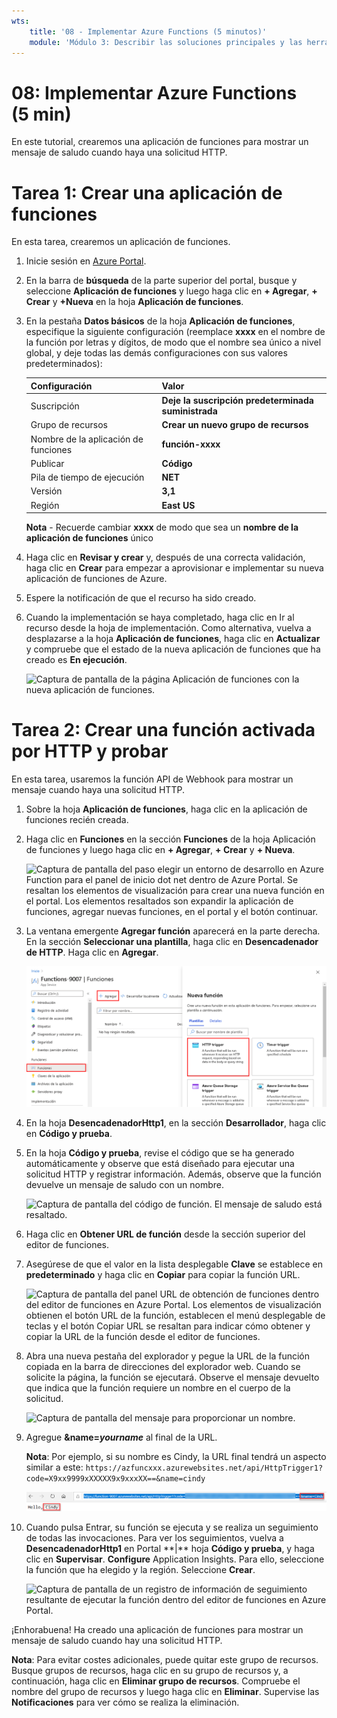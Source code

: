 ```yaml
---
wts:
    title: '08 - Implementar Azure Functions (5 minutos)'
    module: 'Módulo 3: Describir las soluciones principales y las herramientas de administración'
---
```

# 08: Implementar Azure Functions (5 min)

En este tutorial, crearemos una aplicación de funciones para mostrar un mensaje de saludo cuando haya una solicitud HTTP. 

# Tarea 1: Crear una aplicación de funciones 

En esta tarea, crearemos un aplicación de funciones.

1. Inicie sesión en [Azure Portal](https://portal.azure.com).

2. En la barra de **búsqueda** de la parte superior del portal, busque y seleccione **Aplicación de funciones** y luego haga clic en **+ Agregar**, **+ Crear** y **+Nueva** en la hoja **Aplicación de funciones**.

3. En la pestaña **Datos básicos** de la hoja **Aplicación de funciones**, especifique la siguiente configuración (reemplace **xxxx** en el nombre de la función por letras y dígitos, de modo que el nombre sea único a nivel global, y deje todas las demás configuraciones con sus valores predeterminados): 

    | Configuración | Valor |
    | -- | --|
    | Suscripción | **Deje la suscripción predeterminada suministrada** |
    | Grupo de recursos | **Crear un nuevo grupo de recursos** |
    | Nombre de la aplicación de funciones | **función-xxxx** |
    | Publicar | **Código** |
    | Pila de tiempo de ejecución | **NET** |
    | Versión | **3,1** |
    | Región | **East US** |

    **Nota** - Recuerde cambiar **xxxx** de modo que sea un **nombre de la aplicación de funciones** único

4. Haga clic en **Revisar y crear** y, después de una correcta validación, haga clic en **Crear** para empezar a aprovisionar e implementar su nueva aplicación de funciones de Azure.

5. Espere la notificación de que el recurso ha sido creado.

6. Cuando la implementación se haya completado, haga clic en Ir al recurso desde la hoja de implementación. Como alternativa, vuelva a desplazarse a la hoja **Aplicación de funciones**, haga clic en **Actualizar** y compruebe que el estado de la nueva aplicación de funciones que ha creado es **En ejecución**. 

    ![Captura de pantalla de la página Aplicación de funciones con la nueva aplicación de funciones.](../images/0701.png)

# Tarea 2: Crear una función activada por HTTP y probar

En esta tarea, usaremos la función API de Webhook para mostrar un mensaje cuando haya una solicitud HTTP. 

1. Sobre la hoja **Aplicación de funciones**, haga clic en la aplicación de funciones recién creada. 

2. Haga clic en **Funciones** en la sección **Funciones** de la hoja Aplicación de funciones y luego haga clic en **+ Agregar**, **+ Crear** y **+ Nueva**.

    ![Captura de pantalla del paso elegir un entorno de desarrollo en Azure Function para el panel de inicio dot net dentro de Azure Portal. Se resaltan los elementos de visualización para crear una nueva función en el portal. Los elementos resaltados son expandir la aplicación de funciones, agregar nuevas funciones, en el portal y el botón continuar.](../images/0702.png)

3. La ventana emergente **Agregar función** aparecerá en la parte derecha. En la sección **Seleccionar una plantilla**, haga clic en **Desencadenador de HTTP**. Haga clic en **Agregar**. 

    ![Captura de pantalla del paso Crear una función en Azure Functions para el panel de introducción dot net dentro de Azure Portal. La tarjeta de desencadenador HTTP se resalta para ilustrar los elementos de visualización utilizados para agregar un nuevo webhook a una función de Azure.](../images/0702a.png)

4. En la hoja **DesencadenadorHttp1**, en la sección **Desarrollador**, haga clic en **Código y prueba**. 

5. En la hoja **Código y prueba**, revise el código que se ha generado automáticamente y observe que está diseñado para ejecutar una solicitud HTTP y registrar información. Además, observe que la función devuelve un mensaje de saludo con un nombre. 

    ![Captura de pantalla del código de función. El mensaje de saludo está resaltado.](../images/0704.png)

6. Haga clic en **Obtener URL de función** desde la sección superior del editor de funciones. 

7. Asegúrese de que el valor en la lista desplegable **Clave** se establece en **predeterminado** y haga clic en **Copiar** para copiar la función URL. 

    ![Captura de pantalla del panel URL de obtención de funciones dentro del editor de funciones en Azure Portal. Los elementos de visualización obtienen el botón URL de la función, establecen el menú desplegable de teclas y el botón Copiar URL se resaltan para indicar cómo obtener y copiar la URL de la función desde el editor de funciones.](../images/0705.png)

8. Abra una nueva pestaña del explorador y pegue la URL de la función copiada en la barra de direcciones del explorador web. Cuando se solicite la página, la función se ejecutará. Observe el mensaje devuelto que indica que la función requiere un nombre en el cuerpo de la solicitud.

    ![Captura de pantalla del mensaje para proporcionar un nombre.](../images/0706.png)

9. Agregue **&name=*yourname*** al final de la URL.

    **Nota**: Por ejemplo, si su nombre es Cindy, la URL final tendrá un aspecto similar a este: `https://azfuncxxx.azurewebsites.net/api/HttpTrigger1?code=X9xx9999xXXXXX9x9xxxXX==&name=cindy`

    ![Captura de pantalla de una URL de función resaltada y un nombre de usuario de ejemplo adjunto en la barra de direcciones de un explorador web. El mensaje de saludo y el nombre de usuario también se resaltan para ilustrar el resultado de la función en la ventana principal del explorador.](../images/0707.png)

10. Cuando pulsa Entrar, su función se ejecuta y se realiza un seguimiento de todas las invocaciones. Para ver los seguimientos, vuelva a **DesencadenadorHttp1** en Portal \**|** hoja **Código y prueba**, y haga clic en **Supervisar**. **Configure** Application Insights. Para ello, seleccione la función que ha elegido y la región. Seleccione **Crear**.

    ![Captura de pantalla de un registro de información de seguimiento resultante de ejecutar la función dentro del editor de funciones en Azure Portal.](../images/0709.png) 

¡Enhorabuena! Ha creado una aplicación de funciones para mostrar un mensaje de saludo cuando hay una solicitud HTTP. 

**Nota**: Para evitar costes adicionales, puede quitar este grupo de recursos. Busque grupos de recursos, haga clic en su grupo de recursos y, a continuación, haga clic en **Eliminar grupo de recursos**. Compruebe el nombre del grupo de recursos y luego haga clic en **Eliminar**. Supervise las **Notificaciones** para ver cómo se realiza la eliminación.
